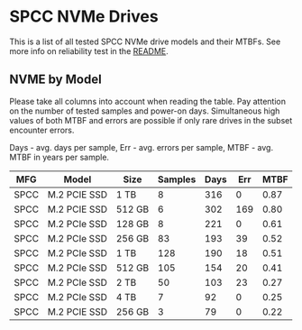 SPCC NVMe Drives
================

This is a list of all tested SPCC NVMe drive models and their MTBFs. See more
info on reliability test in the [README](https://github.com/linuxhw/SMART).

NVME by Model
------------

Please take all columns into account when reading the table. Pay attention on the
number of tested samples and power-on days. Simultaneous high values of both MTBF
and errors are possible if only rare drives in the subset encounter errors.

Days - avg. days per sample,
Err  - avg. errors per sample,
MTBF - avg. MTBF in years per sample.

| MFG       | Model              | Size   | Samples | Days  | Err   | MTBF |
|-----------|--------------------|--------|---------|-------|-------|------|
| SPCC      | M.2 PCIE SSD       | 1 TB   | 8       | 316   | 0     | 0.87   |
| SPCC      | M.2 PCIE SSD       | 512 GB | 6       | 302   | 169   | 0.80   |
| SPCC      | M.2 PCIe SSD       | 128 GB | 8       | 221   | 0     | 0.61   |
| SPCC      | M.2 PCIe SSD       | 256 GB | 83      | 193   | 39    | 0.52   |
| SPCC      | M.2 PCIe SSD       | 1 TB   | 128     | 190   | 18    | 0.51   |
| SPCC      | M.2 PCIe SSD       | 512 GB | 105     | 154   | 20    | 0.41   |
| SPCC      | M.2 PCIe SSD       | 2 TB   | 50      | 103   | 23    | 0.27   |
| SPCC      | M.2 PCIe SSD       | 4 TB   | 7       | 92    | 0     | 0.25   |
| SPCC      | M.2 PCIE SSD       | 256 GB | 3       | 79    | 0     | 0.22   |

